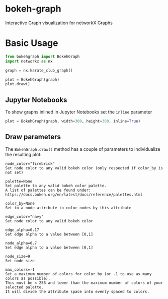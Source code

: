 # bokeh-graph
Interactive Graph visualization for networkX Graphs

# Basic Usage
```python
from bokehgraph import BokehGraph
import networkx as nx

graph = nx.karate_club_graph()

plot = BokehGraph(graph)
plot.draw()
```

## Jupyter Notebooks
To show graphs inlined in Jupyter Notebooks set the `inline` parameter
```python
plot = BokehGraph(graph, width=300, height=300, inline=True)
```

## Draw parameters

The `BokehGraph.draw()` method has a couple of parameters to individualize the resulting plot:
```
node_color="firebrick"
Set node color to any valid bokeh color (only respected if color_by is not set)

palette=None
Set palette to any valid bokeh color palette.
A list of palettes can be found under: https://docs.bokeh.org/en/latest/docs/reference/palettes.html

color_by=None
Set to a node attribute to color nodes by this attribute

edge_color="navy"
Set node color to any valid bokeh color

edge_alpha=0.17
Set edge alpha to a value between [0,1]

node_alpha=0.7
Set edge alpha to a value between [0,1]

node_size=9
Set node size

max_colors=-1
Set a maximum number of colors for color_by (or -1 to use as many colors as possible).
This must be < 256 and lower than the maximum number of colors of your selected palette.
It will divide the attribute space into evenly spaced to colors.
```

